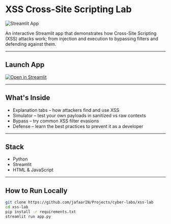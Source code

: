 
# XSS Cross-Site Scripting Lab

![Streamlit App](https://static.streamlit.io/badges/streamlit_badge_black_white.svg)

An interactive Streamlit app that demonstrates how Cross-Site Scripting (XSS) attacks work; from injection and execution to bypassing filters and defending against them.

---

## Launch App

[![Open in Streamlit](https://static.streamlit.io/badges/streamlit_badge_black_white.svg)](https://xss-lab.streamlit.app/)

---

## What's Inside

- Explanation tabs – how attackers find and use XSS
- Simulator – test your own payloads in sanitized vs raw contexts
- Bypass – try common XSS filter evasions
- Defense – learn the best practices to prevent it as a developer

---

## Stack

- Python
- Streamlit
- HTML & JavaScript

---

## How to Run Locally

```bash
git clone https://github.com/jafaarIN/Projects/cyber-labs/xss-lab
cd xss-lab
pip install -r requirements.txt
streamlit run app.py
